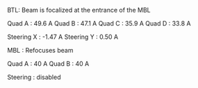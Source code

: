 BTL: Beam is focalized at the entrance of the MBL

Quad A : 49.6 A
Quad B : 47.1 A
Quad C : 35.9 A
Quad D : 33.8 A

Steering X : -1.47 A
Steering Y : 0.50 A


MBL : Refocuses beam

Quad A : 40 A
Quad B : 40 A

Steering : disabled
